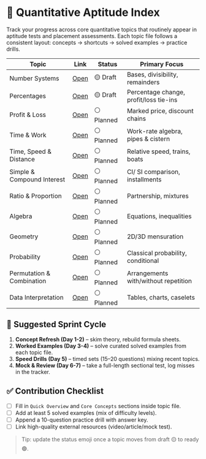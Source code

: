 # 🔢 Quantitative Aptitude Index

Track your progress across core quantitative topics that routinely appear in aptitude tests and placement assessments. Each topic file follows a consistent layout: concepts → shortcuts → solved examples → practice drills.

| Topic | Link | Status | Primary Focus |
|-------|------|--------|----------------|
| Number Systems | [Open](./Number-Systems.md) | 🟡 Draft | Bases, divisibility, remainders |
| Percentages | [Open](./Percentages.md) | 🟡 Draft | Percentage change, profit/loss tie-ins |
| Profit & Loss | [Open](./Profit-Loss.md) | ⚪ Planned | Marked price, discount chains |
| Time & Work | [Open](./Time-Work.md) | ⚪ Planned | Work-rate algebra, pipes & cistern |
| Time, Speed & Distance | [Open](./Time-Speed-Distance.md) | ⚪ Planned | Relative speed, trains, boats |
| Simple & Compound Interest | [Open](./Simple-Compound-Interest.md) | ⚪ Planned | CI/ SI comparison, installments |
| Ratio & Proportion | [Open](./Ratio-Proportion.md) | ⚪ Planned | Partnership, mixtures |
| Algebra | [Open](./Algebra.md) | ⚪ Planned | Equations, inequalities |
| Geometry | [Open](./Geometry.md) | ⚪ Planned | 2D/3D mensuration |
| Probability | [Open](./Probability.md) | ⚪ Planned | Classical probability, conditional |
| Permutation & Combination | [Open](./Permutation-Combination.md) | ⚪ Planned | Arrangements with/without repetition |
| Data Interpretation | [Open](./Data-Interpretation.md) | ⚪ Planned | Tables, charts, caselets |

## 📅 Suggested Sprint Cycle

1. **Concept Refresh (Day 1-2)** – skim theory, rebuild formula sheets.
2. **Worked Examples (Day 3-4)** – solve curated solved examples from each topic file.
3. **Speed Drills (Day 5)** – timed sets (15–20 questions) mixing recent topics.
4. **Mock & Review (Day 6-7)** – take a full-length sectional test, log misses in the tracker.

## ✅ Contribution Checklist

- [ ] Fill in `Quick Overview` and `Core Concepts` sections inside topic file.
- [ ] Add at least 5 solved examples (mix of difficulty levels).
- [ ] Append a 10-question practice drill with answer key.
- [ ] Link high-quality external resources (video/article/mock test).

> Tip: update the status emoji once a topic moves from draft 🟡 to ready 🟢.
